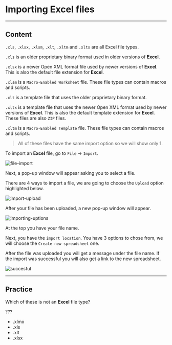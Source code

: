 ﻿---
author: Stefan-Stojanovic

aspects:
  - introduction
  - workout

type: normal

category: how to

---

# Importing Excel files

---
## Content

`.xls`, `.xlsx`, `.xlsm`, `.xlt`, `.xltm` and `.xltx` are all Excel file types.

`.xls` is an older proprietary binary format used in older versions of **Excel**.

`.xlsx` is a newer Open XML format file used by newer versions of **Excel**. This is also the default file extension for **Excel**.

`.xlsm` is a `Macro-Enabled Worksheet` file. These file types can contain macros and scripts.

`.xlt` is a template file that uses the older proprietary binary format.

`.xltx` is a template file that uses the newer Open XML format used by newer versions of **Excel**. This is also the default template extension for **Excel**. These files are also `ZIP` files.

`.xltm` is a `Macro-Enabled Template` file. These file types can contain macros and scripts.

> All of these files have the same import option so we will show only 1.

To import an **Excel** file, go to `File` -> `Import`.

![file-import](https://img.enkipro.com/d7e4bbcb1dacb3934fb5ab3d5e897fb1.png)

Next, a pop-up window will appear asking you to select a file.

There are 4 ways to import a file, we are going to choose the `Upload` option highlighted below.

![import-upload](https://img.enkipro.com/d6c8f6ac1212183882e7d929a4abffe6.png)

After your file has been uploaded, a new pop-up window will appear.

![importing-uptions](https://img.enkipro.com/74e3edb84edf7ed4391fd1ac500eb67b.png)

At the top you have your file name. 

Next, you have the `import location`. You have 3 options to chose from, we will choose the `Create new spreadsheet` one.

After the file was uploaded you will get a message under the file name. If the import was successful you will also get a link to the new spreadsheet.

![succesful](https://img.enkipro.com/5a80164cef0d44c4e6af7efe561b40cc.png)

---
## Practice

Which of these is not an **Excel** file type?

???

* .xlmx
* .xls
* .xlt
* .xlsx